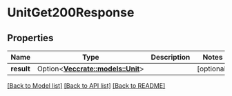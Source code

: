 # UnitGet200Response

## Properties

Name | Type | Description | Notes
------------ | ------------- | ------------- | -------------
**result** | Option<[**Vec<crate::models::Unit>**](unit.md)> |  | [optional]

[[Back to Model list]](../README.md#documentation-for-models) [[Back to API list]](../README.md#documentation-for-api-endpoints) [[Back to README]](../README.md)


